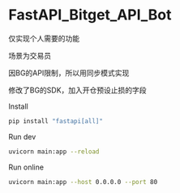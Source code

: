# FastAPI_Bitget_API_Bot

仅实现个人需要的功能

场景为交易员

因BG的API限制，所以用同步模式实现

修改了BG的SDK，加入开仓预设止损的字段





Install

```sh
pip install "fastapi[all]"
```

Run dev

```sh
uvicorn main:app --reload
```

Run online

```sh
uvicorn main:app --host 0.0.0.0 --port 80
```

